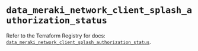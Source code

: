 # `data_meraki_network_client_splash_authorization_status`

Refer to the Terraform Registry for docs: [`data_meraki_network_client_splash_authorization_status`](https://registry.terraform.io/providers/ciscodevnet/meraki/1.7.1/docs/data-sources/network_client_splash_authorization_status).

